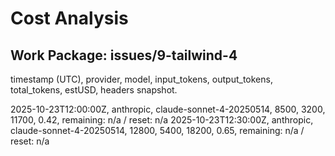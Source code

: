 # Cost Analysis

## Work Package: issues/9-tailwind-4
timestamp (UTC), provider, model, input_tokens, output_tokens, total_tokens, estUSD, headers snapshot.

2025-10-23T12:00:00Z, anthropic, claude-sonnet-4-20250514, 8500, 3200, 11700, 0.42, remaining: n/a / reset: n/a
2025-10-23T12:30:00Z, anthropic, claude-sonnet-4-20250514, 12800, 5400, 18200, 0.65, remaining: n/a / reset: n/a
